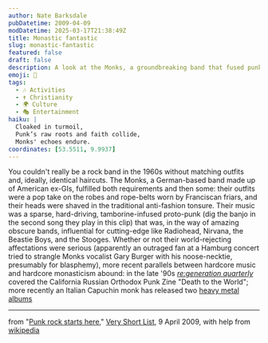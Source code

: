 ```yaml
---
author: Nate Barksdale
pubDatetime: 2009-04-09
modDatetime: 2025-03-17T21:38:49Z
title: Monastic fantastic
slug: monastic-fantastic
featured: false
draft: false
description: A look at the Monks, a groundbreaking band that fused punk music with monastic aesthetics in the '60s.
emoji: 🎸
tags:
  - 🎶 Activities
  - ✝️ Christianity
  - 🌍 Culture
  - 🎭 Entertainment
haiku: |
  Cloaked in turmoil,  
  Punk’s raw roots and faith collide,  
  Monks' echoes endure.
coordinates: [53.5511, 9.9937]
---
```


You couldn't really be a rock band in the 1960s without matching outfits and, ideally, identical haircuts. The Monks, a German-based band made up of American ex-GIs, fulfilled both requirements and then some: their outfits were a pop take on the robes and rope-belts worn by Franciscan friars, and their heads were shaved in the traditional anti-fashion tonsure. Their music was a sparse, hard-driving, tamborine-infused proto-punk (dig the banjo in the second song they play in this clip) that was, in the way of amazing obscure bands, influential for cutting-edge like Radiohead, Nirvana, the Beastie Boys, and the Stooges. Whether or not their world-rejecting affectations were serious (apparently an outraged fan at a Hamburg concert tried to strangle Monks vocalist Gary Burger with his noose-necktie, presumably for blasphemy), more recent parallels between hardcore music and hardcore monasticism abound: in the late '90s _[re:generation quarterly](http://ctlibrary.com/rq/1997/winter/3109.html)_ covered the California Russian Orthodox Punk Zine "Death to the World"; more recently an Italian Capuchin monk has released two [heavy metal albums](http://news.bbc.co.uk/2/hi/europe/7513571.stm)

---

from "[Punk rock starts here](https://www.google.com/search?q=%22Punk%20rock%20starts%20here%22%20veryshortlist.com)," [Very Short List](http://web.archive.org/web/20111017211540/http://www.veryshortlist.com/vsl/daily.cfm/review/1116/Web_video/black-monk-time/?vp), 9 April 2009, with help from [wikipedia](http://en.wikipedia.org/wiki/The_Monks)
